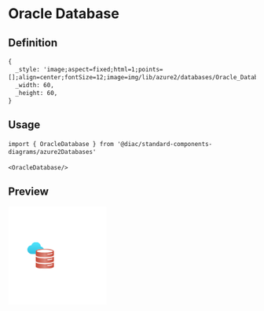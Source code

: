 # Oracle Database

## Definition

```
{
  _style: 'image;aspect=fixed;html=1;points=[];align=center;fontSize=12;image=img/lib/azure2/databases/Oracle_Database.svg;strokeColor=none;',
  _width: 60,
  _height: 60,
}
```

## Usage

```
import { OracleDatabase } from '@diac/standard-components-diagrams/azure2Databases'

<OracleDatabase/>
```

## Preview

<img src="./oracle-database.png" width="200"/>
